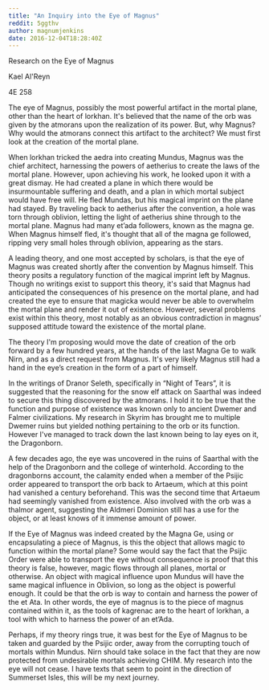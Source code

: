 ```yaml
---
title: "An Inquiry into the Eye of Magnus"
reddit: 5ggthv
author: magnumjenkins
date: 2016-12-04T18:28:40Z
---
```


Research on the Eye of Magnus

Kael Al'Reyn

4E 258


The eye of Magnus, possibly the most powerful artifact in the mortal plane, other than the heart of lorkhan. It's believed that the name of the orb was given by the atmorans upon the realization of its power. But, why Magnus? Why would the atmorans connect this artifact to the architect? We must first look at the creation of the mortal plane. 


When lorkhan tricked the aedra into creating Mundus, Magnus was the chief architect, harnessing the powers of aetherius to create the laws of the mortal plane. However, upon achieving his work, he looked upon it with a great dismay. He had created a plane in which there would be insurmountable suffering and death, and a plan in which mortal subject would have free will. He fled Mundas, but his magical imprint on the plane had stayed. By traveling back to aetherius after the convention, a hole was torn through oblivion, letting the light of aetherius shine through to the mortal plane. Magnus had many et’ada followers, known as the magna ge. When Magnus himself fled, it's thought that all of the magna ge followed, ripping very small holes through oblivion, appearing as the stars. 


A leading theory, and one most accepted by scholars, is that the eye of Magnus was created shortly after the convention by Magnus himself. This theory posits a regulatory function of the magical imprint left by Magnus. Though no writings exist to support this theory, it's said that Magnus had anticipated the consequences of his presence on the mortal plane, and had created the eye to ensure that magicka would never be able to overwhelm the mortal plane and render it out of existence. However, several problems exist within this theory, most notably as an obvious contradiction in magnus’ supposed attitude toward the existence of the mortal plane. 


The theory I'm proposing would move the date of creation of the orb forward by a few hundred years, at the hands of the last Magna Ge to walk Nirn, and as a direct request from Magnus. It's very likely Magnus still had a hand in the eye’s creation in the form of a part of himself. 


In the writings of Dranor Seleth, specifically in “Night of Tears”, it is suggested that the reasoning for the snow elf attack on Saarthal was indeed to secure this thing discovered by the atmorans. I hold it to be true that the function and purpose of existence was known only to ancient Dwemer and Falmer civilizations. My research in Skyrim has brought me to multiple Dwemer ruins but yielded nothing pertaining to the orb or its function. However I've managed to track down the last known being to lay eyes on it, the Dragonborn. 


A few decades ago, the eye was uncovered in the ruins of Saarthal with the help of the Dragonborn and the college of winterhold. According to the dragonborns account, the calamity ended when a member of the Psijic order appeared to transport the orb back to Artaeum, which at this point had vanished a century beforehand. This was the second time that Artaeum had seemingly vanished from existence. Also involved with the orb was a thalmor agent, suggesting the Aldmeri Dominion still has a use for the object, or at least knows of it immense amount of power. 


If the Eye of Magnus was indeed created by the Magna Ge, using or encapsulating a  piece of Magnus, is this the object that allows magic to function within the mortal plane? Some would say the fact that the Psijic Order were able to transport the eye without consequence is proof that this theory is false, however, magic flows through all planes, mortal or otherwise. An object with magical influence upon Mundus will have the same magical influence in Oblivion, so long as the object is powerful enough. It could be that the orb is way to contain and harness the power of the et Ata. In other words, the eye of magnus is to the piece of magnus contained within it, as the tools of kagrenac are to the heart of lorkhan, a tool with which to harness the power of an et’Ada.


Perhaps, if my theory rings true, it was best for the Eye of Magnus to be taken and guarded by the Psijic order, away from the corrupting touch of mortals within Mundus. Nirn should take solace in the fact that they are now protected from undesirable mortals achieving CHIM. My research into the eye will not cease. I have texts that seem to point in the direction of Summerset Isles, this will be my next journey. 
